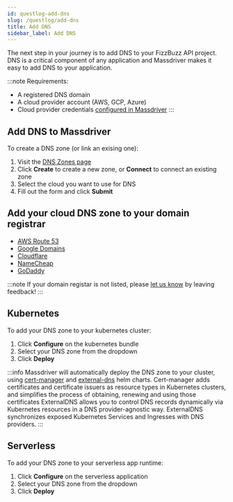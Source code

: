 ```yaml
---
id: questlog-add-dns
slug: /questlog/add-dns
title: Add DNS
sidebar_label: Add DNS
---
```


The next step in your journey is to add DNS to your FizzBuzz API project. DNS is a critical component of any application and Massdriver makes it easy to add DNS to your application.

:::note
Requirements:
- A registered DNS domain
- A cloud provider account (AWS, GCP, Azure)
- Cloud provider credentials [configured in Massdriver](https://app.massdriver.cloud/organization/credentials)
:::

## Add DNS to Massdriver
To create a DNS zone (or link an exising one):
1. Visit the [DNS Zones page](https://app.massdriver.cloud/dns-zones)
2. Click **Create** to create a new zone, or **Connect** to connect an existing zone
3. Select the cloud you want to use for DNS
4. Fill out the form and click **Submit**

## Add your cloud DNS zone to your domain registrar
* [AWS Route 53](/questlog/custom-dns/route53)
* [Google Domains](/questlog/custom-dns/google)
* [Cloudflare](/questlog/custom-dns/cloudflare)
* [NameCheap](/questlog/custom-dns/namecheap)
* [GoDaddy](/questlog/custom-dns/godaddy)

:::note
If your domain registar is not listed, please [let us know](https://roadmap.massdriver.cloud) by leaving feedback! 
:::

## Kubernetes
To add your DNS zone to your kubernetes cluster: 
1. Click **Configure** on the kubernetes bundle
2. Select your DNS zone from the dropdown
3. Click **Deploy**

:::info
Massdriver will automatically deploy the DNS zone to your cluster, using [cert-manager](https://cert-manager.io/docs/) and [external-dns](https://github.com/kubernetes-sigs/external-dns) helm charts. Cert-manager adds certificates and certificate issuers as resource types in Kubernetes clusters, and simplifies the process of obtaining, renewing and using those certificates ExternalDNS allows you to control DNS records dynamically via Kubernetes resources in a DNS provider-agnostic way. ExternalDNS synchronizes exposed Kubernetes Services and Ingresses with DNS providers.
:::

## Serverless
To add your DNS zone to your serverless app runtime:
1. Click **Configure** on the serverless application
2. Select your DNS zone from the dropdown
3. Click **Deploy**
